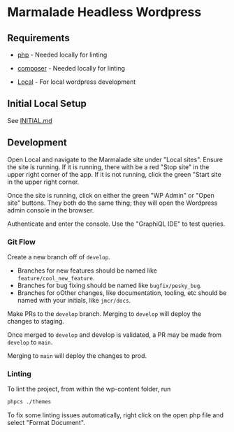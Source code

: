 # Marmalade Headless Wordpress

## Requirements

- [php](https://www.php.net/manual/en/install.php) - Needed locally for linting

- [composer](https://getcomposer.org/download/) - Needed locally for linting

- [Local](https://localwp.com/) - For local wordpress development

## Initial Local Setup

See [INITIAL.md](./INITIAL.md)

## Development

Open Local and navigate to the Marmalade site under "Local sites".
Ensure the site is running.
If it is running, there with be a red "Stop site" in the upper right corner of the app.
If it is not running, click the green "Start site in the upper right corner.

Once the site is running, click on either the green "WP Admin" or "Open site" buttons.
They both do the same thing; they will open the Wordpress admin console in the browser.

Authenticate and enter the console.
Use the "GraphiQL IDE" to test queries.

### Git Flow

Create a new branch off of `develop`.

- Branches for new features should be named like `feature/cool_new_feature`.
- Branches for bug fixing should be named like `bugfix/pesky_bug`.
- Branches for oOther changes, like documentation, tooling, etc should be named with your initials, like `jmcr/docs`.

Make PRs to the `develop` branch.
Merging to `develop` will deploy the changes to staging.

Once merged to `develop` and develop is validated, a PR may be made from `develop` to `main`.

Merging to `main` will deploy the changes to prod.

### Linting

To lint the project, from within the wp-content folder, run

```sh
phpcs ./themes
```

To fix some linting issues automatically, right click on the open php file and select "Format Document".
